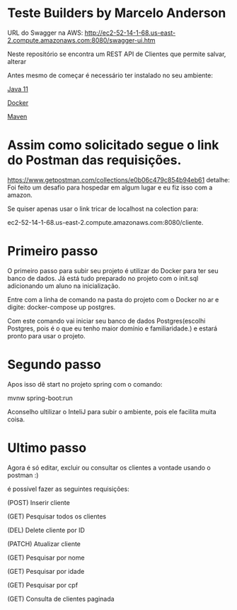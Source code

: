 # Teste Builders by Marcelo Anderson

 URL do Swagger na AWS: http://ec2-52-14-1-68.us-east-2.compute.amazonaws.com:8080/swagger-ui.htm

 Neste repositório se encontra um REST API de Clientes que permite salvar, alterar 

 Antes mesmo de começar é necessário ter instalado no seu ambiente:
 
  [Java 11](https://www.oracle.com/java/technologies/javase-jdk11-downloads.html)
  
  [Docker](https://www.docker.com/products/docker-desktop)

 [Maven](https://maven.apache.org)
 
 # Assim como solicitado segue o link do Postman das requisições.
 
https://www.getpostman.com/collections/e0b06c479c854b94eb61
detalhe:
 Foi feito um desafio para hospedar em algum lugar e eu fiz isso com a amazon.
 
 Se quiser apenas usar o link tricar de localhost na colection para: 
 
 ec2-52-14-1-68.us-east-2.compute.amazonaws.com:8080/cliente.

# Primeiro passo

 O primeiro passo para subir seu projeto é utilizar do Docker para ter seu banco de dados. Já está tudo preparado no projeto com o init.sql adicionando um aluno na inicialização.
 
 Entre com a linha de comando na pasta do projeto com o Docker no ar e digite: docker-compose up postgres.
 
 Com este comando vai iniciar seu banco de dados Postgres(escolhi Postgres, pois é o que eu tenho maior domínio e familiaridade.) e estará pronto para usar o projeto.
 
# Segundo passo

  Apos isso dê start no projeto spring com o comando:
 
  mvnw spring-boot:run
 
  Aconselho ultilizar o InteliJ para subir o ambiente, pois ele facilita muita coisa.

# Ultimo passo

 Agora é só editar, excluir ou consultar os clientes a vontade usando o postman :)

é possível fazer as seguintes requisições:


(POST) Inserir cliente

(GET) Pesquisar todos os clientes

(DEL) Delete cliente por ID

(PATCH) Atualizar cliente

(GET) Pesquisar por nome

(GET) Pesquisar por idade

(GET) Pesquisar por cpf

(GET) Consulta de clientes paginada
